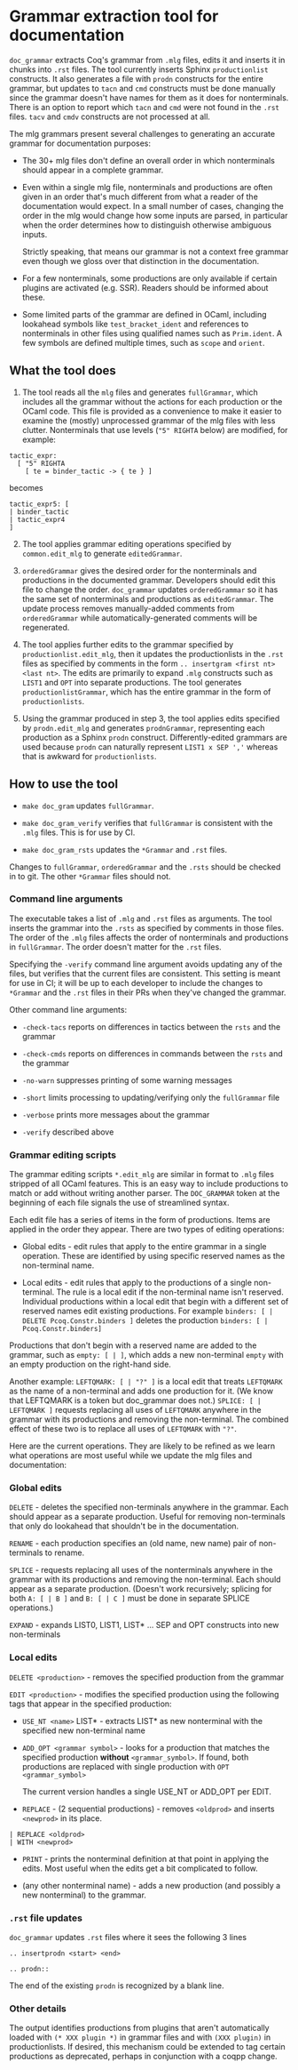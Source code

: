 # Grammar extraction tool for documentation

`doc_grammar` extracts Coq's grammar from `.mlg` files, edits it and inserts it in
chunks into `.rst` files.  The tool currently inserts Sphinx
`productionlist` constructs.  It also generates a file with `prodn` constructs
for the entire grammar, but updates to `tacn` and `cmd` constructs must be done
manually since the grammar doesn't have names for them as it does for
nonterminals.  There is an option to report which `tacn` and `cmd` were not
found in the `.rst` files.  `tacv` and `cmdv` constructs are not processed at all.

The mlg grammars present several challenges to generating an accurate grammar
for documentation purposes:

* The 30+ mlg files don't define an overall order in which nonterminals should
  appear in a complete grammar.

* Even within a single mlg file, nonterminals and productions are often given
  in an order that's much different from what a reader of the documentation would
  expect.  In a small number of cases, changing the order in the mlg would change
  how some inputs are parsed, in particular when the order determines how to distinguish
  otherwise ambiguous inputs.

  Strictly speaking, that means our grammar is not a context free grammar even though
  we gloss over that distinction in the documentation.

* For a few nonterminals, some productions are only available if certain plugins
  are activated (e.g. SSR).  Readers should be informed about these.

* Some limited parts of the grammar are defined in OCaml, including lookahead symbols
  like `test_bracket_ident` and references to nonterminals in other files using
  qualified names such as `Prim.ident`.  A few symbols are defined multiple times,
  such as `scope` and `orient`.

## What the tool does

1. The tool reads all the `mlg` files and generates `fullGrammar`, which includes
all the grammar without the actions for each production or the OCaml code.  This
file is provided as a convenience to make it easier to examine the (mostly)
unprocessed grammar of the mlg files with less clutter.  Nonterminals that use
levels (`"5" RIGHTA` below) are modified, for example:

```
tactic_expr:
  [ "5" RIGHTA
    [ te = binder_tactic -> { te } ]
```

becomes

```
tactic_expr5: [
| binder_tactic
| tactic_expr4
]
```

2. The tool applies grammar editing operations specified by `common.edit_mlg` to
generate `editedGrammar`.

3. `orderedGrammar` gives the desired order for the nonterminals and productions
in the documented grammar.  Developers should edit this file to change the order.
`doc_grammar` updates `orderedGrammar` so it has the same set of nonterminals and productions
as `editedGrammar`.  The update process removes manually-added comments from
`orderedGrammar` while automatically-generated comments will be regenerated.

4. The tool applies further edits to the grammar specified by `productionlist.edit_mlg`,
then it updates the productionlists in the `.rst` files as specified by comments in the form
`.. insertgram <first nt> <last nt>`.  The edits are primarily to expand
`.mlg` constructs such as `LIST1` and `OPT` into separate productions.  The tool
generates `productionlistGrammar`, which has the entire grammar in the form of `productionlists`.

5. Using the grammar produced in step 3, the tool applies edits specified by
`prodn.edit_mlg` and generates `prodnGrammar`, representing each production as
a Sphinx `prodn` construct.  Differently-edited grammars are used because `prodn`
can naturally represent `LIST1 x SEP ','` whereas that is awkward for `productionlists`.

## How to use the tool

* `make doc_gram` updates `fullGrammar`.

* `make doc_gram_verify` verifies that `fullGrammar` is consistent with the `.mlg` files.
  This is for use by CI.

* `make doc_gram_rsts` updates the `*Grammar` and `.rst` files.

Changes to `fullGrammar`, `orderedGrammar` and the `.rsts` should be checked in to git.
The other `*Grammar` files should not.

### Command line arguments

The executable takes a list of `.mlg` and `.rst` files as arguments.  The tool
inserts the grammar into the `.rsts` as specified by comments in those files.
The order of the `.mlg` files affects the order of nonterminals and productions in
`fullGrammar`.  The order doesn't matter for the `.rst` files.

Specifying the `-verify` command line argument avoids updating any of the files,
but verifies that the current files are consistent.  This setting is meant for
use in CI; it will be up to each developer to include the changes to `*Grammar` and
the `.rst` files in their PRs when they've changed the grammar.

Other command line arguments:

* `-check-tacs` reports on differences in tactics between the `rsts` and the grammar

* `-check-cmds` reports on differences in commands between the `rsts` and the grammar

* `-no-warn` suppresses printing of some warning messages

* `-short` limits processing to updating/verifying only the `fullGrammar` file

* `-verbose` prints more messages about the grammar

* `-verify` described above

### Grammar editing scripts

The grammar editing scripts `*.edit_mlg` are similar in format to `.mlg` files stripped
of all OCaml features.  This is an easy way to include productions to match or add without
writing another parser.  The `DOC_GRAMMAR` token at the beginning of each file
signals the use of streamlined syntax.

Each edit file has a series of items in the form of productions.  Items are applied
in the order they appear.  There are two types of editing operations:

* Global edits - edit rules that apply to the entire grammar in a single operation.
  These are identified by using specific reserved names as the non-terminal name.

* Local edits - edit rules that apply to the productions of a single non-terminal.
  The rule is a local edit if the non-terminal name isn't reserved.  Individual
  productions within a local edit that begin with a different set of reserved names
  edit existing productions.  For  example `binders: [ | DELETE Pcoq.Constr.binders ]`
  deletes the production `binders: [ | Pcoq.Constr.binders]`

Productions that don't begin with a reserved name are added to the grammar,
such as `empty: [ | ]`, which adds a new non-terminal `empty` with an
empty production on the right-hand side.

Another example: `LEFTQMARK: [ | "?" ]` is a local edit that treats `LEFTQMARK` as
the name of a non-terminal and adds one production for it.  (We know that LEFTQMARK
is a token but doc_grammar does not.)  `SPLICE: [ | LEFTQMARK ]` requests replacing all
uses of `LEFTQMARK` anywhere in the grammar with its productions and removing the
non-terminal.  The combined effect of these two is to replace all uses of
`LEFTQMARK` with `"?"`.

Here are the current operations.  They are likely to be refined as we learn
what operations are most useful while we update the mlg files and documentation:

### Global edits

`DELETE` - deletes the specified non-terminals anywhere in the grammar.  Each
should appear as a separate production.  Useful for removing non-terminals that
only do lookahead that shouldn't be in the documentation.

`RENAME` - each production specifies an (old name, new name) pair of
non-terminals to rename.

`SPLICE` - requests replacing all uses of the nonterminals anywhere in the
grammar with its productions and removing the non-terminal. Each should appear
as a separate production.  (Doesn't work recursively; splicing for both
`A: [ | B ]` and `B: [ | C ]` must be done in separate SPLICE operations.)

`EXPAND` - expands LIST0, LIST1, LIST* ... SEP and OPT constructs into
new non-terminals

### Local edits

`DELETE <production>` - removes the specified production from the grammar

`EDIT <production>` - modifies the specified production using the following tags
that appear in the specified production:

* `USE_NT <name>` LIST* - extracts LIST* as new nonterminal with the specified
  new non-terminal name

* `ADD_OPT <grammar symbol>` - looks for a production that matches the specified
  production **without** `<grammar_symbol>`.  If found, both productions are
  replaced with single production with `OPT <grammar_symbol>`

  The current version handles a single USE_NT or ADD_OPT per EDIT.

* `REPLACE` - (2 sequential productions) - removes `<oldprod>` and
  inserts `<newprod>` in its place.

```
| REPLACE <oldprod>
| WITH <newprod>
```

* `PRINT` <nonterminal> - prints the nonterminal definition at that point in
  applying the edits.  Most useful when the edits get a bit complicated to follow.

* (any other nonterminal name) - adds a new production (and possibly a new nonterminal)
to the grammar.

### `.rst` file updates

`doc_grammar` updates `.rst` files where it sees the following 3 lines

```
.. insertprodn <start> <end>

.. prodn::
```

The end of the existing `prodn` is recognized by a blank line.

### Other details

The output identifies productions from plugins that aren't automatically loaded with
`(* XXX plugin *)` in grammar files and with `(XXX plugin)` in productionlists.
If desired, this mechanism could be extended to tag certain productions as deprecated,
perhaps in conjunction with a coqpp change.
